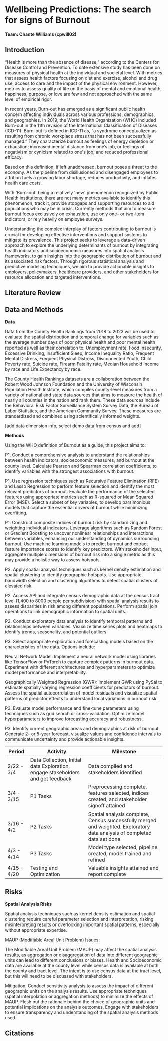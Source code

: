 # Wellbeing Predictions: The search for signs of Burnout

#### Team: Chante Williams (cpwill02)

## Introduction

“Health is more than the absence of disease,” according to the Centers for Disease Control and Prevention. To date extensive study has been done on measures of physical health at the individual and societal level. With metrics that assess health factors focusing on diet and exercise, alcohol and drug use, access to care and the impact of the physical environment. However, metrics to assess quality of life on the basis of mental and emotional health, happiness, purpose, or love are few and not approached with the same level of empirical rigor. 

In recent years, Burn-out has emerged as a significant public health concern affecting individuals across various professions, demographics, and geographies. In 2019, the World Health Organization (WHO) included Burn-out in the 11th revision of the International Classification of Diseases (ICD-11). Burn-out is defined in ICD-11 as, “a syndrome conceptualized as resulting from chronic workplace stress that has not been successfully managed.” They characterize burnout as feelings of energy depletion or exhaustion; increased mental distance from one’s job, or feelings of negativism or cynicism related to one's job; and reduced professional efficacy.

Based on this definition, if left unaddressed, burnout poses a threat to the economy. As the pipeline from disillusioned and disengaged employees to attrition fuels a growing labor shortage, reduces productivity, and inflates health care costs. 

With 'Burn-out' being a relatively 'new' phenomenon recognized by Public Health institutions, there are not many metrics available to identify this phenomenon, track it, provide stopgaps and supporting resources to aid populations who may be in crisis. Currently methods that aim to measure burnout focus exclusively on exhaustion, use only one- or two-item indicators, or rely heavily on employee surveys. 

Understanding the complex interplay of factors contributing to burnout is crucial for developing effective interventions and support systems to mitigate its prevalence. This project seeks to leverage a data-driven approach to explore the underlying determinants of burnout by integrating health indicators and socioeconomic measures into spatial analysis frameworks, to gain insights into the geographic distribution of burnout and its associated risk factors. Through rigorous statistical analysis and predictive modeling techniques, we aim to provide actionable insights to employers, policymakers, healthcare providers, and other stakeholders for resource allocation and targeted interventions.

## Literature Review



## Data and Methods

**Data**

Data from the County Health Rankings from 2018 to 2023 will be used to evaluate the spatial distribution and temporal change for variables such as the average number days of poor physical health and poor mental health reported as well as their correlation to: Unemployment rate, Food Insecurity, Excessive Drinking, Insufficient Sleep, Income Inequality Ratio, Frequent Mental Distress, Frequent Physical Distress, Disconnected Youth, Child Poverty rate, Suicide rate, Firearm Fatality rate, Median Household Income by race and Life Expectancy by race. 

The County Health Rankings datasets are a collaboration between the Robert Wood Johnson Foundation and the University of Wisconsin Population Health Institute, which compiles county-level measures from a variety of national and state data sources that aims to measure the health of nearly all counties in the nation and rank them. These data sources include the Behavioral Risk Factor Surveillance System Survey Data, the Bureau of Labor Statistics, and the American Community Survey. These measures are standardized and combined using scientifically informed weights.

[add data dimension info, select demo data from census and add]

**Methods**

Using the WHO definition of Burnout as a guide, this project aims to: 

P1. Conduct a comprehensive analysis to understand the relationships between health indicators, socioeconomic measures, and burnout at the county level. Calculate Pearson and Spearman correlation coefficients, to identify variables with the strongest associations with burnout.

P1. Use regression techniques such as Recursive Feature Elimination (RFE) and Lasso Regression to perform feature selection and identify the most relevant predictors of burnout. Evaluate the performance of the selected features using appropriate metrics such as R-squared or Mean Squared Error (MSE). Select a subset of key variables, to develop parsimonious models that capture the essential drivers of burnout while minimizing overfitting.

P1. Construct composite indices of burnout risk by standardizing and weighting individual indicators. Leverage algorithms such as Random Forest or Gradient Boosting to uncover nonlinear relationships and interactions between variables, enhancing our understanding of dynamics surrounding burnout. Use machine learning models to predict burnout and extract feature importance scores to identify key predictors. With stakeholder input, aggregate multiple dimensions of burnout risk into a single metric as this may provide a holistic way to assess hotspots. 

P2. Apply spatial analysis techniques such as kernel density estimation and spatial clustering to identify geographic hotspots. Use appropriate bandwidth selection and clustering algorithms to detect spatial clusters of elevated risk. 

P2. Access API and integrate census demographic data at the census tract level (1,400 to 8000 people per subdivision)  with spatial analysis results to assess disparities in risk among different populations. Perform spatial join operations to link demographic information to spatial units.

P2. Conduct exploratory data analysis to identify temporal patterns and relationships between variables. Visualize time series plots and heatmaps to identify trends, seasonality, and potential outliers.

P3. Select appropriate exploration and forecasting models based on the characteristics of the data. Options include: 

  Neural Network Model: Implement a neural network model using libraries like TensorFlow or PyTorch to capture complex patterns in burnout data. Experiment with different architectures and hyperparameters to optimize model performance and interpretability.

  Geographically Weighted Regression (GWR): Implement GWR using PySal to estimate spatially varying regression coefficients for predictors of burnout. Assess the spatial autocorrelation of model residuals and visualize spatial patterns of predictor effects to understand local variations in burnout risk.

P3. Evaluate model performance and fine-tune parameters using techniques such as grid search or cross-validation. Optimize model hyperparameters to improve forecasting accuracy and robustness.

P3. Identify current geographic areas and demographics at risk of burnout. Generate 2- or 5-year forecast, visualize values and confidence intervals to communicate uncertainty and provide actionable insights.


| Period         | Activity                                                      | Milestone                                               |
|----------------|---------------------------------------------------------------|---------------------------------------------------------|
| 2/22 - 3/4     | Data Collection, Initial data Exploration, engage stakeholders and get feedback | Data compiled and stakeholders identified               |
| 3/4 - 3/15     | P1 Tasks                                                      | Preprocessing complete, features selected, indices created, and stakeholder signoff attained |
| 3/16 - 4/2     | P2 Tasks                                                      | Spatial analysis complete, Census successfully merged and weighted. Exploratory data analysis of completed data set done |
| 4/3 - 4/14     | P3 Tasks                                                      | Model type selected, pipeline created, model trained and refined |
| 4/15 - 4/20    | Testing and Optimization                                      | Valuable insights attained and report complete          |


## Risks 

**Spatial Analysis Risks**

Spatial analysis techniques such as kernel density estimation and spatial clustering require careful parameter selection and interpretation, risking misinterpreting results or overlooking important spatial patterns, especially without appropriate expertise.

MAUP (Modifiable Areal Unit Problem) Issues:

The Modifiable Areal Unit Problem (MAUP) may affect the spatial analysis results, as aggregation or disaggregation of data into different geographic units can lead to different conclusions or biases. Health and Socioeconomic data are available at the county level while census data is available at both the county and tract level. The intent is to use census data at the tract level, but this will need to be discussed with stakeholders. 

Mitigation: Conduct sensitivity analysis to assess the impact of different geographic units on the analysis results. Use appropriate techniques (spatial interpolation or aggregation methods) to minimize the effects of MAUP. Flesh out the rationale behind the choice of geographic units and potential implications on the analysis outcomes. Engage with stakeholders to ensure transparency and understanding of the spatial analysis methods used.

## Citations

